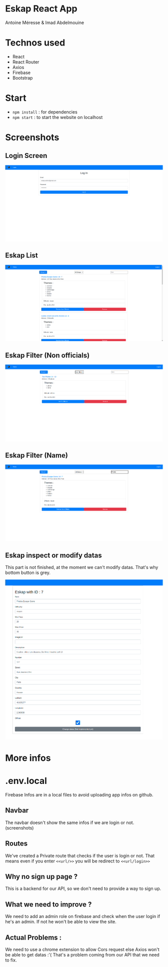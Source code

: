 # Eskap React App

Antoine Méresse & Imad Abdelmouine

# Technos used

- React
- React Router
- Axios
- Firebase
- Bootstrap

# Start

- `npm install` : for dependencies
- `npm start` : to start the website on localhost

# Screenshots

## Login Screen

![Eskap-Login](screenshots/login.png "Eskap login")

## Eskap List

![Eskap-List](screenshots/eskap-list.png "Eskap List")

## Eskap Filter (Non officials)

![Eskap-Filter-official](screenshots/nonofficialfilter.png "Eskap non official filter")

## Eskap Filter (Name)

![Eskap-Filter-Name](screenshots/namefilter.png "Eskap NameFilter")

## Eskap inspect or modify datas

This part is not finished, at the moment we can't modify datas. That's why bottom button is grey.

![Eskap-Infos](screenshots/viewAndChangeDatas.png "Eskap Infos")

# More infos

# .env.local

Firebase Infos are in a local files to avoid uploading app infos on github.

## Navbar

The navbar doesn't show the same infos if we are login or not. (screenshots)

## Routes

We've created a Private route that checks if the user is login or not.
That means even if you enter `<<url/>>` you will be redirect to `<<url/login>>`

## Why no sign up page ?

This is a backend for our API, so we don't need to provide a way to sign up.

## What we need to improve ?

We need to add an admin role on firebase and check when the user login if he's an admin. If not he won't be able to view the site.

## Actual Problems :

We need to use a chrome extension to allow Cors request else Axios won't be able to get datas :'(
That's a problem coming from our API that we need to fix.
